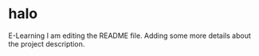 # halo
E-Learning
I am editing the README file. Adding some more details about the project description.
